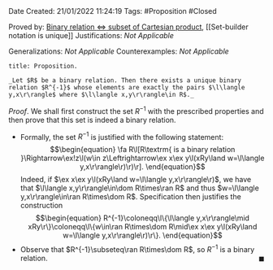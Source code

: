 <br />
<br />

Date Created: 21/01/2022 11:24:19
Tags: #Proposition #Closed 

Proved by: [Binary relation $\Leftrightarrow$ subset of Cartesian product](Binary%20relation%20iff%20subset%20of%20Cartesian%20product.md), [[Set-builder notation is unique]]
Justifications: _Not Applicable_

Generalizations: _Not Applicable_
Counterexamples: _Not Applicable_

``` ad-Proposition
title: Proposition.

_Let $R$ be a binary relation. Then there exists a unique binary relation $R^{-1}$ whose elements are exactly the pairs $\l\langle y,x\r\rangle$ where $\l\langle x,y\r\rangle\in R$._

```

_Proof_. We shall first construct the set $R^{-1}$ with the prescribed properties and then prove that this set is indeed a binary relation.
* Formally, the set $R^{-1}$ is justified with the following statement:
$$\begin{equation}
    \fa R\l[R\textrm{ is a binary relation }\Rightarrow\ex!z\l(w\in z\Leftrightarrow\ex x\ex y\l(xRy\land w=\l\langle y,x\r\rangle\r)\r)\r].
\end{equation}$$
Indeed, if $\ex x\ex y\l(xRy\land w=\l\langle y,x\r\rangle\r)$, we have that $\l\langle x,y\r\rangle\in\dom R\times\ran R$ and thus $w=\l\langle y,x\r\rangle\in\ran R\times\dom R$. Specification then justifies the construction
$$\begin{equation}
    R^{-1}\coloneqq\l\{\l\langle y,x\r\rangle\mid xRy\r\}\coloneqq\l\{w\in\ran R\times\dom R\mid\ex x\ex y\l(xRy\land w=\l\langle y,x\r\rangle\r)\r\}.
\end{equation}$$
* Observe that $R^{-1}\subseteq\ran R\times\dom R$, so $R^{-1}$ is a binary relation.<span style="float:right;">$\blacksquare$</span>
